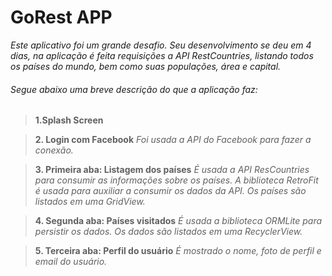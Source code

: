 # GoRest APP

*Este aplicativo foi um grande desafio. Seu desenvolvimento se deu em 4 dias, na aplicação é feita requisições a API RestCountries, listando todos os países do mundo, bem como suas populações, área e capital.*

###### Segue abaixo uma breve descrição do que a aplicação faz:

> **1.Splash Screen**

> **2. Login com Facebook**
*Foi usada a API do Facebook para fazer a conexão.*

> **3. Primeira aba: Listagem dos países**
*É usada a API ResCountries para consumir as informações sobre os países. A biblioteca RetroFit é usada para auxiliar a consumir os dados da API. Os países são listados em uma GridView.*

> **4. Segunda aba: Países visitados**
*É usada a biblioteca ORMLite para persistir os dados. Os dados são listados em uma RecyclerView.*

> **5. Terceira aba: Perfil do usuário** 
*É mostrado o nome, foto de perfil e email do usuário.*
